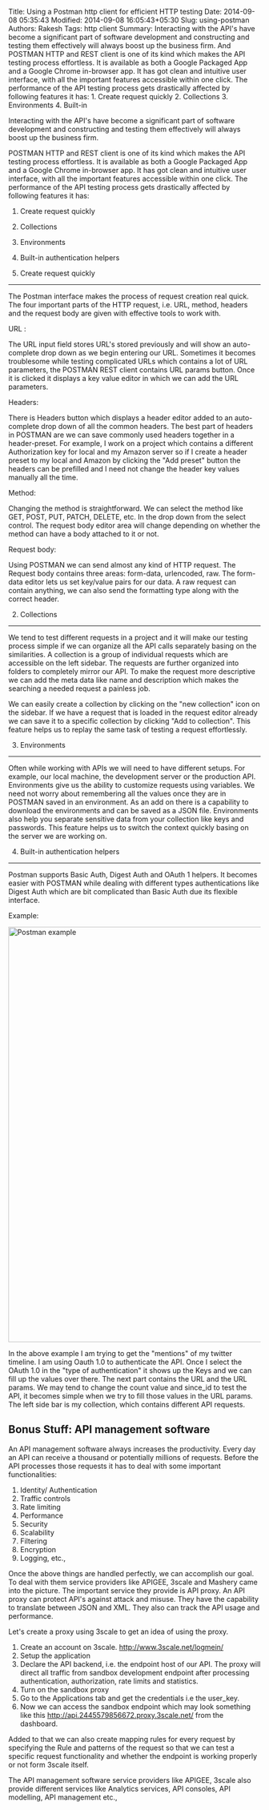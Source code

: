 Title: Using a Postman http client for efficient HTTP testing
Date: 2014-09-08 05:35:43
Modified: 2014-09-08 16:05:43+05:30
Slug: using-postman
Authors: Rakesh
Tags: http client
Summary: Interacting with the API's have become a significant part of software development and constructing and testing them effectively will always boost up the business firm. And POSTMAN HTTP and REST client is one of its kind which makes the API testing process effortless. It is available as both a Google Packaged App and a Google Chrome in-browser app. It has got clean and intuitive user interface, with all the important features accessible within one click. The performance of the API testing process gets drastically affected by following features it has: 1. Create request quickly 2. Collections 3. Environments 4. Built-in

Interacting with the API's have become a significant part of software development and constructing and testing them effectively will always boost up the business firm.

POSTMAN HTTP and REST client is one of its kind which makes the API testing process effortless. It is available as both a Google Packaged App and a Google Chrome in-browser app. It has got clean and intuitive user interface, with all the important features accessible within one click. The performance of the API testing process gets drastically affected by following features it has:

1. Create request quickly
2. Collections
3. Environments
4. Built-in authentication helpers

1. Create request quickly
--------------------------

The Postman interface makes the process of request creation real quick. The four important parts of the HTTP request, i.e. URL, method, headers and the request body are given with effective tools to work with.

URL :

The URL input field stores URL's stored previously and will show an auto-complete drop down as we begin entering our URL.
Sometimes it becomes troublesome while testing complicated URLs which contains a lot of URL parameters, the POSTMAN REST client contains URL params button. Once it is clicked it displays a key value editor in which we can add the URL parameters.

Headers:

There is Headers button which displays a header editor added to an auto-complete drop down of all the common headers. The best part of headers in POSTMAN are we can save commonly used headers together in a header-preset. For example, I work on a project which contains a different Authorization key for local and my Amazon server so if I create a header preset to my local and Amazon by clicking the "Add preset" button the headers can be prefilled and I need not change the header key values manually all the time.

Method:

Changing the method is straightforward. We can select the method like GET, POST, PUT, PATCH, DELETE, etc. In the drop down from the select control. The request body editor area will change depending on whether the method can have a body attached to it or not.


Request body:

Using POSTMAN we can send almost any kind of HTTP request. The Request body contains three areas: form-data, urlencoded, raw. The form-data editor lets us set key/value pairs for our data. A raw request can contain anything, we can also send the formatting type along with the correct header.

2. Collections
-----------------------

We tend to test different requests in a project and it will make our testing process simple if we can organize all the API calls separately basing on the similarities. A collection is a group of individual requests which are accessible on the left sidebar. The requests are further organized into folders to completely mirror our API. To make the request more descriptive we can add the meta data like name and description which makes the searching a needed request a painless job.

We can easily create a collection by clicking on the "new collection" icon on the sidebar. If we have a request that is loaded in the request editor already we can save it to a specific collection by clicking "Add to collection". This feature helps us to replay the same task of testing a request effortlessly.

3. Environments
--------------------

Often while working with APIs we will need to have different setups. For example, our local machine, the development server or the production API. Environments give us the ability to customize requests using variables. We need not worry about remembering all the values once they are in POSTMAN saved in an environment. As an add on there is a capability to download the environments and can be saved as a JSON file. Environments also help you separate sensitive data from your collection like keys and passwords. This feature helps us to switch the context quickly basing on the server we are working on.


4. Built-in authentication helpers
-------------------------

Postman supports Basic Auth, Digest Auth and OAuth 1 helpers. It becomes easier with POSTMAN while dealing with different types authentications like Digest Auth which are bit complicated than Basic Auth due its flexible interface.

Example:

<img src="http://i.imgur.com/ru1RLtc.png" alt="Postman example" style="width:830px">

In the above example I am trying to get the "mentions" of my twitter timeline. I am using Oauth 1.0 to authenticate the API. Once I select the OAuth 1.0 in the "type of authentication" it shows up the Keys and we can fill up the values over there. The next part contains the URL and the URL params. We may tend to change the count value and since_id to test the API, it becomes simple when we try to fill those values in the URL params. The left side bar is my collection, which contains different API requests.


Bonus Stuff:  API management software
------------

An API management software always increases the productivity. Every day an API can receive a thousand or potentially millions of requests. Before the API processes those requests it has to deal with some important functionalities:

1. Identity/ Authentication
2. Traffic controls
3. Rate limiting
4. Performance
5. Security
6. Scalability
7. Filtering
8. Encryption
9. Logging, etc.,

Once the above things are handled perfectly, we can accomplish our goal. To deal with them service providers like APIGEE, 3scale and Mashery came into the picture. The important service they provide is API proxy. An API proxy can protect API's against attack and misuse. They have the capability to translate between JSON and XML. They also can track the API usage and performance.

Let's create a proxy using 3scale to get an idea of using the proxy.

1. Create an account on 3scale. http://www.3scale.net/logmein/
2. Setup the application
3. Declare the API backend, i.e. the endpoint host of our API. The proxy will direct all traffic from sandbox development endpoint after processing authentication, authorization, rate limits and statistics.
4. Turn on the sandbox proxy
5. Go to the Applications tab and get the credentials i.e the user_key.
6. Now we can access the  sandbox endpoint which may look something like this http://api.2445579856672.proxy.3scale.net/ from the dashboard.

Added to that we can also create mapping rules for every request by specifying the Rule and patterns of the request so that we can test a specific request functionality and whether the endpoint is working properly or not form 3scale itself.

The API management software service providers like APIGEE, 3scale also provide different services like Analytics services, API consoles, API modelling, API management etc.,


